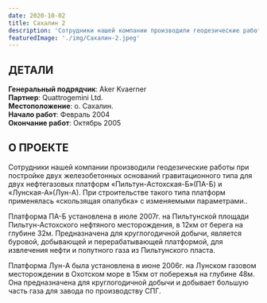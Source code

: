 ```yaml
---
date: 2020-10-02
title: Сахалин 2
description: 'Сотрудники нашей компании производили геодезические работы при постройке двух железобетонных оснований гравитационного типа для двух нефтегазовых платформ «Пильтун-Астохская-Б»(ПА-Б) и «Лунская-А»(Лун-А).'
featuredImage: './img/Сахалин-2.jpeg'
---
```


## ДЕТАЛИ

**Генеральный подрядчик**: Aker Kvaerner  
**Партнер**: Quattrogemini Ltd.  
**Местоположение**: о. Сахалин.  
**Начало работ**: Февраль 2004  
**Окончание работ**: Октябрь 2005

## О ПРОЕКТЕ

Сотрудники нашей компании производили геодезические работы при постройке двух железобетонных оснований гравитационного типа для двух нефтегазовых платформ «Пильтун-Астохская-Б»(ПА-Б) и «Лунская-А»(Лун-А). При строительстве такого типа платформ применялась «скользящая опалубка» с изменяемыми параметрами..

Платформа ПА-Б установлена в июле 2007г. на Пильтунской площади Пильтун-Астохского нефтяного месторождения, в 12км от берега на глубине 32м. Предназначена для круглогодичной добычи, является буровой, добывающей и перерабатывающей платформой, для извлечения нефти и попутного газа из Пильтунского пласта.

Платформа Лун-А была установлена в июне 2006г. на Лунском газовом месторождении в Охотском море в 15км от побережья на глубине 48м. Она предназначена для круглогодичной добычи и добывает большую часть газа для завода по производству СПГ.
